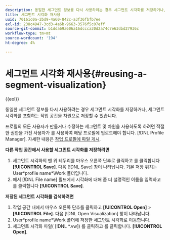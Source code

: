 ```yaml
---
description: 동일한 세그먼트 정보를 다시 사용하려는 경우 세그먼트 시각화를 저장하거나, 세그먼트 시각화를 포함하는 작업 공간을 차원으로 저장할 수 있습니다.
title: 세그먼트 시각화 재사용
uuid: 70161c0a-2bd9-4a60-842c-a3f36fbfb7ee
exl-id: 238c4947-3cd3-4a6b-9663-3576f5c07eff
source-git-commit: b1dda69a606a16dccca30d2a74c7e63dbd27936c
workflow-type: tm+mt
source-wordcount: '194'
ht-degree: 4%

---
```


# 세그먼트 시각화 재사용{#reusing-a-segment-visualization}

{{eol}}

동일한 세그먼트 정보를 다시 사용하려는 경우 세그먼트 시각화를 저장하거나, 세그먼트 시각화를 포함하는 작업 공간을 차원으로 저장할 수 있습니다.

프로필의 모든 사용자가 만들거나 수정하는 세그먼트 및 차원을 사용하도록 하려면 적절한 권한을 가진 사용자가 를 사용하여 해당 프로필에 업로드해야 합니다. [!DNL Profile Manager]. 자세한 내용은 [작업 프로필에 파일 게시](../../../../home/c-get-started/c-admin-intrf/c-prof-mgr/t-pub-files-wkg-prof.md#task-a0106e010c834d16bd60eef4721b6af9).

**다른 작업 공간에서 사용할 세그먼트 시각화를 저장하려면**

1. 세그먼트 시각화의 맨 위 테두리를 마우스 오른쪽 단추로 클릭하고 를 클릭합니다 **[!UICONTROL Save]**. 다음 [!DNL Save] 창이 나타납니다. 기본 저장 위치는 User\*profile name*\Work 폴더입니다.
1. 에서 [!DNL File name] 필드에서 시각화에 대해 좀 더 설명적인 이름을 입력하고 를 클릭합니다 **[!UICONTROL Save]**.

**저장된 세그먼트 시각화를 검색하려면**

1. 작업 공간 내에서 마우스 오른쪽 단추를 클릭하고 **[!UICONTROL Open]** > **[!UICONTROL File]**. 다음 [!DNL Open Visualization] 창이 나타납니다.
1. User\*profile name*\Work 폴더에 저장한 세그먼트 시각화로 이동합니다.
1. 세그먼트 시각화 파일( [!DNL *.vw]) 를 클릭하고 를 클릭합니다. **[!UICONTROL Open]**.
